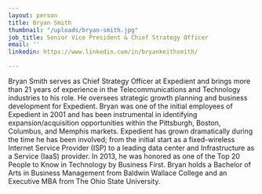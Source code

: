 ```yaml
---
layout: person
title: Bryan Smith
thumbnail: "/uploads/bryan-smith.jpg"
job_title: Senior Vice President & Chief Strategy Officer
email: ''
linkedin: https://www.linkedin.com/in/bryankeithsmith/

---
```

Bryan Smith serves as Chief Strategy Officer at Expedient and brings more than 21 years of experience in the Telecommunications and Technology industries to his role. He oversees strategic growth planning and business development for Expedient. Bryan was one of the initial employees of Expedient in 2001 and has been instrumental in identifying expansion/acquisition opportunities within the Pittsburgh, Boston, Columbus, and Memphis markets. Expedient has grown dramatically during the time he has been involved; from the initial start as a fixed-wireless Internet Service Provider (ISP) to a leading data center and Infrastructure as a Service (IaaS) provider. In 2013, he was honored as one of the Top 20 People to Know in Technology by Business First. Bryan holds a Bachelor of Arts in Business Management from Baldwin Wallace College and an Executive MBA from The Ohio State University.